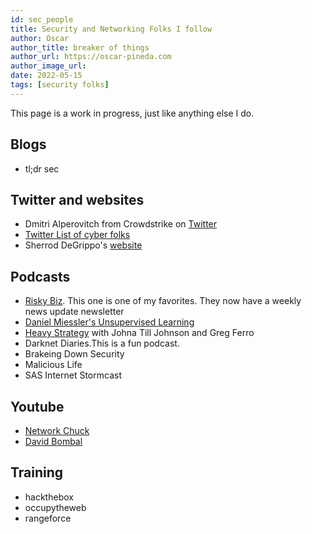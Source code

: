 ```yaml
---
id: sec_people
title: Security and Networking Folks I follow
author: Oscar
author_title: breaker of things
author_url: https://oscar-pineda.com
author_image_url:
date: 2022-05-15
tags: [security folks]
---
```


This page is a work in progress, just like anything else I do.

## Blogs

- tl;dr sec


## Twitter and websites
- Dmitri Alperovitch from Crowdstrike on [Twitter](https://twitter.com/DAlperovitch)
- [Twitter List of cyber folks](https://twitter.com/i/lists/1157808886960840706)
- Sherrod DeGrippo's [website](https://sherrod.im/)

## Podcasts

- [Risky Biz](https://risky.biz/). This one is one of my favorites. They now have a weekly news update newsletter
- [Daniel Miessler's Unsupervised Learning](https://danielmiessler.com/)
- [Heavy Strategy](https://packetpushers.net/series/heavy-strategy/) with Johna Till Johnson and Greg Ferro
- Darknet Diaries.This is a fun podcast.
- Brakeing Down Security
- Malicious Life
- SAS Internet Stormcast

## Youtube

- [Network Chuck](https://www.youtube.com/c/NetworkChuck)
- [David Bombal](https://www.youtube.com/c/DavidBombal)

## Training

- hackthebox
- occupytheweb
- rangeforce